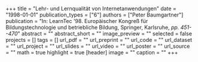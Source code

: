 +++
title = "Lehr- und Lernqualität von Internetanwendungen"
date = "1998-01-01"
publication_types = ["6"]
authors = ["Peter Baumgartner"]
publication = "In: LearnTec '98. Europäischer Kongreß für Bildungstechnologie und betriebliche Bildung, Springer, Karlsruhe, _pp. 451--470_"
abstract = ""
abstract_short = ""
image_preview = ""
selected = false
projects = []
tags = []
url_pdf = ""
url_preprint = ""
url_code = ""
url_dataset = ""
url_project = ""
url_slides = ""
url_video = ""
url_poster = ""
url_source = ""
math = true
highlight = true
[header]
image = ""
caption = ""
+++
